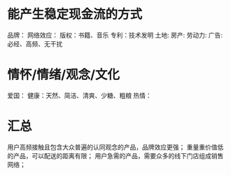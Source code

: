 # 能产生稳定现金流的方式
品牌：
网络效应：
版权：书籍、音乐
专利：技术发明
土地: 
房产:
劳动力:
广告: 必经、高频、无干扰

# 情怀/情绪/观念/文化
爱国：
健康：天然、简洁、清爽、少糖、粗粮
热情：


# 汇总
用户高频接触且包含大众普遍的认同观念的产品，品牌效应更强；
重量重价值低的产品，可以配送的距离有限；
用户急需的产品，需要众多的线下门店组成销售网络；
